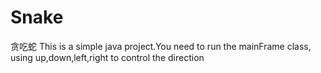 # Snake
贪吃蛇
This is a simple java project.You need to run the mainFrame class, using up,down,left,right to control the direction
